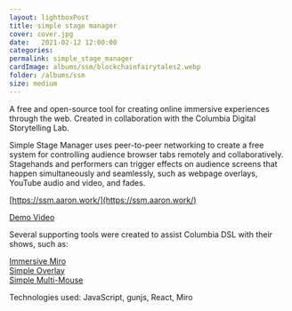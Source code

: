 ```yaml
---
layout: lightboxPost
title: simple stage manager
cover: cover.jpg
date:   2021-02-12 12:00:00
categories: 
permalink: simple_stage_manager
cardImage: albums/ssm/blockchainfairytales2.webp
folder: /albums/ssm
size: medium
---
```


A free and open-source tool for creating online immersive experiences through the web. Created in collaboration with the Columbia Digital Storytelling Lab.

<!--more-->

Simple Stage Manager uses peer-to-peer networking to create a free system for controlling audience browser tabs remotely and collaboratively. Stagehands and performers can trigger effects on audience screens that happen simultaneously and seamlessly, such as webpage overlays, YouTube audio and video, and fades.

[https://ssm.aaron.work/](https://ssm.aaron.work/)

[Demo Video](https://photos.app.goo.gl/By6keHSnnPF7bnDi8)

Several supporting tools were created to assist Columbia DSL with their shows, such as:

[Immersive Miro](https://github.com/aaronsantiago/immersive_miro)  
[Simple Overlay](https://github.com/aaronsantiago/simple-overlay)  
[Simple Multi-Mouse](https://github.com/aaronsantiago/simple_multi_mouse)  

Technologies used: JavaScript, gunjs, React, Miro
